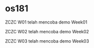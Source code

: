 # os181
ZCZC W01 telah mencoba demo Week01

ZCZC W02 telah mencoba demo Week02

ZCZC W03 telah mencoba demo Week03
